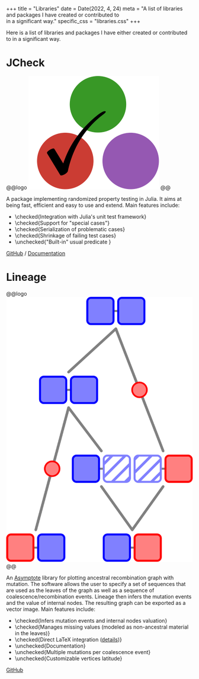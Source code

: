 +++
title = "Libraries"
date = Date(2022, 4, 24)
meta = "A list of libraries and packages I have created or contributed to \
        in a significant way."
specific_css = "libraries.css"
+++

Here is a list of libraries and packages I have either created or contributed 
to in a significant way.

# JCheck
@@logo
![JCheck logo](/assets/pages/libraries/jcheck-logo.svg)
@@

A package implementing randomized property testing in Julia. It aims at being fast, efficient and easy to use and extend. Main features include: 
- \checked{Integration with Julia's unit test framework}
- \checked{Support for "special cases"}
- \checked{Serialization of problematic cases}
- \checked{Shrinkage of failing test cases}
- \unchecked{"Built-in" usual predicate }

[GitHub](https://github.com/ps-pat/JCheck.jl) / 
[Documentation](https://www.patrickfournier.ca/JCheck.jl/dev/)

# Lineage
@@logo
![Lineage logo](/assets/pages/libraries/lineage-logo.svg)
@@

An [Asymptote](https://asymptote.sourceforge.io/) library for plotting ancestral
recombination graph with mutation. The software allows the user to specify a set
of sequences that are used as the leaves of the graph as well as a sequence of
coalescence/recombination events. Lineage then infers the mutation events
and the value of internal nodes. The resulting graph can be exported as a vector
image. Main features include:
- \checked{Infers mutation events and internal nodes valuation}
- \checked{Manages missing values (modeled as non-ancestral material in the leaves)}
- \checked{Direct LaTeX integration (<a href="https://asymptote.sourceforge.io/">details</a>)}
- \unchecked{Documentation}
- \unchecked{Multiple mutations per coalescence event}
- \unchecked{Customizable vertices latitude}

[GitHub](https://github.com/ps-pat/Lineage)
